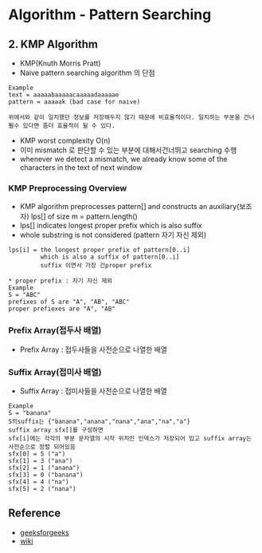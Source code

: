 # Algorithm - Pattern Searching

## 2. KMP Algorithm
- KMP(Knuth Morris Pratt)
- Naive pattern searching algorithm 의 단점
```shell
Example
text = aaaaabaaaaacaaaaadaaaaae
pattern = aaaaak (bad case for naive)

위에서와 같이 일치했던 정보를 저장해두지 않기 때문에 비효율적이다. 일치하는 부분을 건너뛸수 있다면 좀더 효율적이 될 수 있다.
```
- KMP worst complexity O(n)
- 이미 mismatch 로 판단할 수 있는 부분에 대해서건너뛰고 searching 수행 
- whenever we detect a mismatch, we already know some of the characters in the text of next window

### KMP Preprocessing Overview
- KMP algorithm preprocesses pattern[] and constructs an auxiliary(보조자) lps[] of size m = pattern.length()
- lps[] indicates longest proper prefix which is also suffix
- whole substring is not considered (pattern 자기 자신 제외)
```shell
lps[i] = the longest proper prefix of pattern[0..i]
         which is also a suffix of pattern[0..i]
         suffix 이면서 가장 긴proper prefix 

* proper prefix : 자기 자신 제외
Example
S = "ABC"
prefixes of S are "A", "AB", "ABC"
proper prefiexes are "A", "AB"
```

### Prefix Array(접두사 배열)
- Prefix Array : 접두사들을 사전순으로 나열한 배열

### Suffix Array(접미사 배열)
- Suffix Array : 접미사들을 사전순으로 나열한 배열
```shell
Example
S = "banana"
S의suffix는 {"banana","anana","nana","ana","na","a"}
suffix array sfx[]를 구성하면
sfx[i]에는 각각의 부분 문자열의 시작 위치인 인덱스가 저장되어 있고 suffix array는 사전순으로 정렬 되어있음
sfx[0] = 5 ("a")
sfx[1] = 3 ("ana")
sfx[2] = 1 ("anana")
sfx[3] = 0 ("banana")
sfx[4] = 4 ("na")
sfx[5] = 2 ("nana")
```

## Reference
* [geeksforgeeks](http://www.geeksforgeeks.org/searching-for-patterns-set-1-naive-pattern-searching/)
* [wiki](https://en.wikipedia.org/wiki/Suffix_array)
